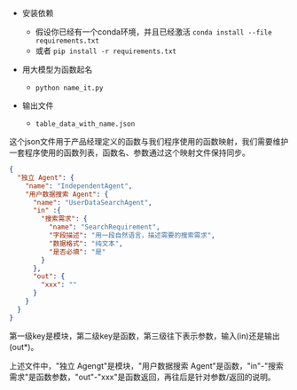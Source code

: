- 安装依赖
  - 假设你已经有一个conda环境，并且已经激活 `conda install --file requirements.txt`
  - 或者 `pip install -r requirements.txt`

- 用大模型为函数起名
  - `python name_it.py`

- 输出文件
  - `table_data_with_name.json`

这个json文件用于产品经理定义的函数与我们程序使用的函数映射，我们需要维护一套程序使用的函数列表，函数名、参数通过这个映射文件保持同步。

```json
{
  "独立 Agent": {
    "name": "IndependentAgent",
    "用户数据搜索 Agent": {
      "name": "UserDataSearchAgent",
      "in" :{
        "搜索需求": {
          "name": "SearchRequirement",
          "字段描述": "用一段自然语言，描述需要的搜索需求",
          "数据格式": "纯文本",
          "是否必填": "是"
        }
      },
      "out": {
        "xxx": ""
      }
    }
  }
}
```

第一级key是模块，第二级key是函数，第三级往下表示参数，输入(in)还是输出(out*)。

上述文件中，"独立 Agengt"是模块，"用户数据搜索 Agent"是函数，"in"-"搜索需求"是函数参数，"out"-"xxx"是函数返回，再往后是针对参数/返回的说明。
